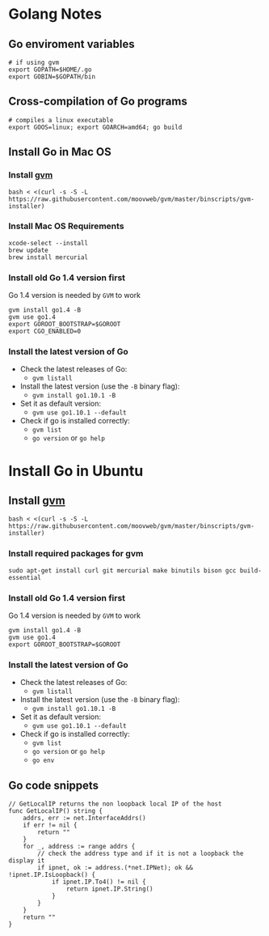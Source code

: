 # Golang Notes

## Go enviroment variables

```
# if using gvm
export GOPATH=$HOME/.go
export GOBIN=$GOPATH/bin

```

## Cross-compilation of Go programs

```
# compiles a linux executable
export GOOS=linux; export GOARCH=amd64; go build
```

## Install Go in Mac OS

### Install [gvm](https://github.com/moovweb/gvm)

```
bash < <(curl -s -S -L https://raw.githubusercontent.com/moovweb/gvm/master/binscripts/gvm-installer)
``` 

### Install Mac OS Requirements

```
xcode-select --install
brew update
brew install mercurial
```

### Install old Go 1.4 version first

Go 1.4 version is needed by ```GVM``` to work

```
gvm install go1.4 -B
gvm use go1.4
export GOROOT_BOOTSTRAP=$GOROOT
export CGO_ENABLED=0
```

### Install the latest version of Go

- Check the latest releases of Go: 
  - `gvm listall`
- Install the latest version (use the `-B` binary flag):
  - `gvm install go1.10.1 -B`
- Set it as default version:
  - `gvm use go1.10.1 --default`
- Check if go is installed correctly:
  - `gvm list`
  - `go version` or `go help`


# Install Go in Ubuntu

## Install [gvm](https://github.com/moovweb/gvm)

```
bash < <(curl -s -S -L https://raw.githubusercontent.com/moovweb/gvm/master/binscripts/gvm-installer)
``` 

### Install required packages for gvm

```
sudo apt-get install curl git mercurial make binutils bison gcc build-essential
```

### Install old Go 1.4 version first

Go 1.4 version is needed by ```GVM``` to work

```
gvm install go1.4 -B
gvm use go1.4
export GOROOT_BOOTSTRAP=$GOROOT
```

### Install the latest version of Go

- Check the latest releases of Go: 
  - `gvm listall`
- Install the latest version (use the `-B` binary flag):
  - `gvm install go1.10.1 -B`
- Set it as default version:
  - `gvm use go1.10.1 --default`
- Check if go is installed correctly:
  - `gvm list`
  - `go version` or `go help`
  - `go env`
  


## Go code snippets

```
// GetLocalIP returns the non loopback local IP of the host
func GetLocalIP() string {
    addrs, err := net.InterfaceAddrs()
    if err != nil {
        return ""
    }
    for _, address := range addrs {
        // check the address type and if it is not a loopback the display it
        if ipnet, ok := address.(*net.IPNet); ok && !ipnet.IP.IsLoopback() {
            if ipnet.IP.To4() != nil {
                return ipnet.IP.String()
            }
        }
    }
    return ""
}
```
